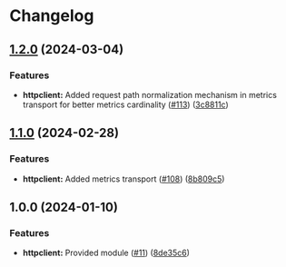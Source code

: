 # Changelog

## [1.2.0](https://github.com/ankorstore/yokai/compare/httpclient/v1.1.0...httpclient/v1.2.0) (2024-03-04)


### Features

* **httpclient:** Added request path normalization mechanism in metrics transport for better metrics cardinality ([#113](https://github.com/ankorstore/yokai/issues/113)) ([3c8811c](https://github.com/ankorstore/yokai/commit/3c8811c878c0d446d4ca307254ab49d0b9cb40b2))

## [1.1.0](https://github.com/ankorstore/yokai/compare/httpclient/v1.0.0...httpclient/v1.1.0) (2024-02-28)


### Features

* **httpclient:** Added metrics transport ([#108](https://github.com/ankorstore/yokai/issues/108)) ([8b809c5](https://github.com/ankorstore/yokai/commit/8b809c5a89c848e8862e81fc95f4bb7ba08d7964))

## 1.0.0 (2024-01-10)


### Features

* **httpclient:** Provided module ([#11](https://github.com/ankorstore/yokai/issues/11)) ([8de35c6](https://github.com/ankorstore/yokai/commit/8de35c690182bb373895cbd2cfb67af9b52db962))
